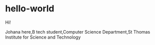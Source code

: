 # hello-world

Hi!

Johana here,B tech student,Computer Science Department,St Thomas Institute for Science and Technology
